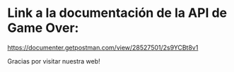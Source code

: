 # Link a la documentación de la API de Game Over: 

https://documenter.getpostman.com/view/28527501/2s9YCBt8v1

Gracias por visitar nuestra web!
